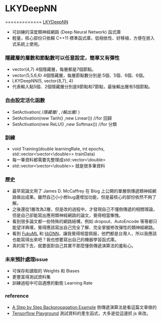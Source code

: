 # LKYDeepNN
=============
[LKYDeepNN](https://github.com/mosdeo/LKYDeepNN) 
- 可訓練的深度類神經網路 (Deep Neural Network) 函式庫
- 輕量，核心部份只依賴 C++11 標準函式庫，低相依性、好移植，方便在嵌入式系統上使用。


### 隱藏層的層數和節點數可以任意設定，簡單又有彈性
- vector<int>(4,7) 4個隱藏層，每層都是7個節點。
- vector<int>{5,5,6,6} 4個隱藏層，每層節點數分別是:5個、5個、6個、6個。
- LKYDeepNN(5, vector<int>{8,7}, 4)
- 代表輸入點5個、2個隱藏層分別是8節點和7節點，最後輸出層有5個節點。


### 自由設定活化函數
- SetActivation( /*隱藏層*/ , /*輸出層*/ )
- SetActivation(new Tanh() ,new Linear())  //for 回歸
- SetActivation(new ReLU() ,new Softmax()) //for 分類


### 訓練
- void Training(double learningRate, int epochs, std::vector<\vector<\double\>\> trainData)
- 每一筆資料都需要先整理成std::vector<\double\>
- std::vector<\vector<\double\>\> 就是很多筆資料


### 歷史
- 最早寫論文用了 James D. McCaffrey 在 Blog 上公開的單層倒傳遞類神經網路做出成果。雖然自己小小修bug還增加功能，但是最核心的部份依然不夠了解。
- 之後還從1層改為2層，但是改的過程中，才發現自己不懂倒傳遞的相關理論，但是自己卻能寫出應用類神經網路的論文，覺得相當慚愧。
- 看到很多論文都一些特殊的網路結構，例如 dropout、AutoEncode 等等都只能望洋興嘆，覺得應該寫出自己完全了解、完全掌握修改彈性的類神經網路。
- 看到 [FukuML](https://github.com/fukuball/fuku-ml) 和 [libDNN](https://github.com/botonchou/libdnn/)，讓我覺得相當佩服，他們都是台灣人，所以我應該也能寫得出來吧？我也想要寫出自己的機器學習函式庫。
- 真的寫下去，就要面對自己其實不那麼懂倒傳遞演算法的羞恥心。


### 未來預計處理issue
- 可保存和讀取的 Weights 和 Biases
- 更豐富得測試資料集
- 訓練過程中可自適應的動態 Learning Rate


### reference
- [A Step by Step Backpropagation Example](https://mattmazur.com/2015/03/17/a-step-by-step-backpropagation-example/) 倒傳遞演算法是看這篇文章做的
- [Tensorflow Playground](https://github.com/tensorflow/playground) 測試資料的產生函式，大多是從這邊抓 js 來改。
